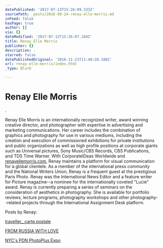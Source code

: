 ```yaml
---
datePublished: '2017-07-13T15:26:09.333Z'
sourcePath: _posts/2016-09-24-renay-elle-morris.md
inFeed: false
hasPage: true
author: []
via: {}
dateModified: '2017-07-13T15:26:07.184Z'
title: Renay Elle Morris
publisher: {}
description: .
starred: false
datePublishedOriginal: '2016-11-23T11:40:28.180Z'
url: renay-elle-morris/index.html
_type: Blurb

---
```

# Renay Elle Morris

.

Renay Elle Morris is an internationally recognized writer, award winning creative director, and photographer with expertise in advertising and marketing communications. Her career includes the combination of graphics and photography for use in various mediums, including the creation and execution of commissioned exhibitions for private institutions and public organizations as well as high profile positions at corporate giants such as Universal pictures, Sony Music/CBS Records, CBS Publications, and TDS Time Warner. With CorporateIDeas Worldwide and [renayellemorris.com][0], Renay maintains a platform for visual communication for a global clientele. As a member of the international press community and the National Writers Union, Renay is a frequent guest at the prestigious Paris Photo. Renay was the International News Editor and a feature writer for Picture magazine--a nominee for the internationally coveted "Lucie" award. Renay is currently preparing a series of seminars on the consideration of aesthetics in photography. She is available for portfolio reviews, lecture programs, photography workshops and other photography--related projects through the International Assignment Desk platform.

Posts by Renay:

[traveller\_ carte postale][1]

[FROM RUSSIA WITH LOVE][2]

[NYC's PDN PhotoPlus Expo][3]

[0]: http://renayellemorris.com/
[1]: http://arstler.com/traveller_-carte-postale
[2]: http://arstler.com/from-russia-with-love
[3]: http://arstler.com/nycs-pdn-photoplus-expo/